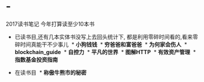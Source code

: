 # -
2017读书笔记
今年打算读至少10本书

* 已读书目,还有几本实体书没写上去回头统计下, 都是利用零碎时间看的,看来零碎时间真能干不少事儿
  * **小狗钱钱**
  * **穷爸爸和富爸爸**
  * **为何家会伤人**
  * **blockchain_guide**
  * **自控力**
  * **平凡的世界**
  * **图解HTTP**
  * **有效资产管理**
  * **指数基金投资指南**

* 在读书目
  * **称傲牛熊市的秘密**
